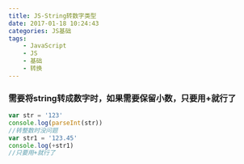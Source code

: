 ```yaml
---
title: JS-String转数字类型
date: 2017-01-18 10:24:43
categories: JS基础
tags:
    - JavaScript
    - JS
    - 基础
    - 转换
---
```

### 需要将string转成数字时，如果需要保留小数，只要用+就行了
```javascript
var str = '123'
console.log(parseInt(str))
//转整数时没问题
var str1 = '123.45'
console.log(+str1)
//只要用+就行了
```
